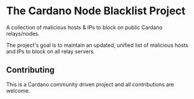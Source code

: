 # The Cardano Node Blacklist Project
A collection of malicious hosts &amp; IPs to block on public Cardano relays/nodes. 

The project's goal is to maintain an updated, unified list of malicious hosts and IPs to block on all relay servers.

## Contributing
This is a Cardano community driven project and all contributions are welcome.
